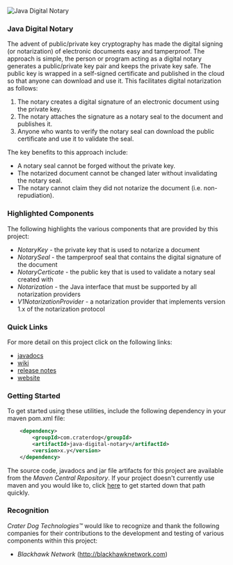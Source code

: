 ![Java Digital Notary](https://github.com/craterdog/java-digital-notary/blob/master/docs/images/seal.jpg)

### Java Digital Notary
The advent of public/private key cryptography has made the digital signing (or notarization)
of electronic documents easy and tamperproof.  The approach is simple, the person or program
acting as a digital notary generates a public/private key pair and keeps the private key
safe.  The public key is wrapped in a self-signed certificate and published in the cloud
so that anyone can download and use it.  This facilitates digital notarization as follows:
 1. The notary creates a digital signature of an electronic document using the private key.
 1. The notary attaches the signature as a notary seal to the document and publishes it.
 1. Anyone who wants to verify the notary seal can download the public certificate and use
it to validate the seal.

The key benefits to this approach include:
 * A notary seal cannot be forged without the private key.
 * The notarized document cannot be changed later without invalidating the notary seal.
 * The notary cannot claim they did not notarize the document (i.e. non-repudiation).

### Highlighted Components
The following highlights the various components that are provided by this project:

 * *NotaryKey* - the private key that is used to notarize a document
 * *NotarySeal* - the tamperproof seal that contains the digital signature of the document
 * *NotaryCerticate* - the public key that is used to validate a notary seal created with
 * *Notarization* - the Java interface that must be supported by all notarization providers
 * *V1NotarizationProvider* - a notarization provider that implements version 1.x of the
notarization protocol

### Quick Links
For more detail on this project click on the following links:

 * [javadocs](http://craterdog.github.io/java-digital-notary/latest/index.html)
 * [wiki](https://github.com/craterdog/java-digital-notary/wiki)
 * [release notes](https://github.com/craterdog/java-digital-notary/wiki/releases)
 * [website](http://craterdog.com)

### Getting Started
To get started using these utilities, include the following dependency in your maven pom.xml file:

```xml
    <dependency>
        <groupId>com.craterdog</groupId>
        <artifactId>java-digital-notary</artifactId>
        <version>x.y</version>
    </dependency>
```

The source code, javadocs and jar file artifacts for this project are available from the
*Maven Central Repository*. If your project doesn't currently use maven and you would like to,
click [here](https://github.com/craterdog/maven-parent-poms) to get started down that path quickly.

### Recognition
*Crater Dog Technologies™* would like to recognize and thank the following
companies for their contributions to the development and testing of various
components within this project:

 * *Blackhawk Network* (http://blackhawknetwork.com)
